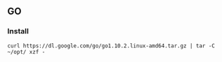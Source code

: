 ## GO
### Install
```
curl https://dl.google.com/go/go1.10.2.linux-amd64.tar.gz | tar -C ~/opt/ xzf -
```
